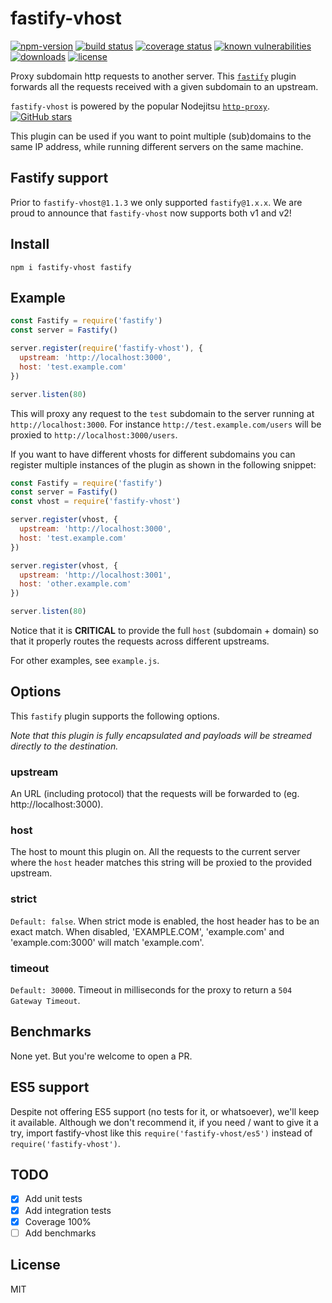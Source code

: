 # fastify-vhost
[![npm-version](https://img.shields.io/npm/v/fastify-vhost.svg)](https://www.npmjs.com/package/fastify-vhost)
[![build status](https://travis-ci.org/patrickpissurno/fastify-vhost.svg?branch=master)](https://travis-ci.org/patrickpissurno/fastify-vhost)
[![coverage status](https://coveralls.io/repos/github/patrickpissurno/fastify-vhost/badge.svg?branch=master)](https://coveralls.io/github/patrickpissurno/fastify-vhost?branch=master)
[![known vulnerabilities](https://snyk.io/test/github/patrickpissurno/fastify-vhost/badge.svg)](https://snyk.io/test/github/patrickpissurno/fastify-vhost)
[![downloads](https://img.shields.io/npm/dt/fastify-vhost.svg)](http://npm-stats.com/~packages/fastify-vhost)
[![license](https://img.shields.io/github/license/patrickpissurno/fastify-vhost.svg?maxAge=1800)](https://github.com/patrickpissurno/fastify-vhost/blob/master/LICENSE)

Proxy subdomain http requests to another server.
This [`fastify`](https://www.fastify.io) plugin forwards all the requests
received with a given subdomain to an upstream.

`fastify-vhost` is powered by the popular Nodejitsu [`http-proxy`](https://github.com/nodejitsu/node-http-proxy). [![GitHub stars](https://img.shields.io/github/stars/nodejitsu/node-http-proxy.svg?style=social&label=Star)](https://github.com/nodejitsu/node-http-proxy)

This plugin can be used if you want to point multiple (sub)domains to the same IP address, while running different servers on the same machine.

## Fastify support
Prior to `fastify-vhost@1.1.3` we only supported `fastify@1.x.x`. We are proud to announce that `fastify-vhost` now supports both v1 and v2!

## Install

```
npm i fastify-vhost fastify
```

## Example

```js
const Fastify = require('fastify')
const server = Fastify()

server.register(require('fastify-vhost'), {
  upstream: 'http://localhost:3000',
  host: 'test.example.com'
})

server.listen(80)
```

This will proxy any request to the `test` subdomain to the server running at `http://localhost:3000`. For instance `http://test.example.com/users` will be proxied to `http://localhost:3000/users`.

If you want to have different vhosts for different subdomains you can register multiple instances of the plugin as shown in the following snippet:

```js
const Fastify = require('fastify')
const server = Fastify()
const vhost = require('fastify-vhost')

server.register(vhost, {
  upstream: 'http://localhost:3000',
  host: 'test.example.com'
})

server.register(vhost, {
  upstream: 'http://localhost:3001',
  host: 'other.example.com'
})

server.listen(80)
```

Notice that it is **CRITICAL** to provide the full `host` (subdomain + domain) so that it properly routes the requests across different upstreams.

For other examples, see `example.js`.

## Options

This `fastify` plugin supports the following options.

*Note that this plugin is fully encapsulated and payloads will be streamed directly to the destination.*

### upstream

An URL (including protocol) that the requests will be forwarded to (eg. http://localhost:3000).

### host

The host to mount this plugin on. All the requests to the current server where the `host` header matches this string will be proxied to the provided upstream.

### strict

```Default: false```. When strict mode is enabled, the host header has to be an exact match. When disabled, 'EXAMPLE.COM', 'example.com' and 'example.com:3000' will match 'example.com'.

### timeout

```Default: 30000```. Timeout in milliseconds for the proxy to return a ```504 Gateway Timeout```.

## Benchmarks

None yet. But you're welcome to open a PR.

## ES5 support

Despite not offering ES5 support (no tests for it, or whatsoever), we'll keep it available. Although we don't recommend it, if you need / want to give it a try, import fastify-vhost like this `require('fastify-vhost/es5')` instead of `require('fastify-vhost')`.

## TODO

* [x] Add unit tests
* [x] Add integration tests
* [x] Coverage 100%
* [ ] Add benchmarks

## License

MIT
